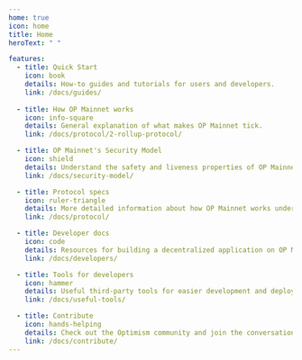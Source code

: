 ```yaml
---
home: true
icon: home
title: Home
heroText: " "

features:
  - title: Quick Start
    icon: book
    details: How-to guides and tutorials for users and developers.
    link: /docs/guides/
    
  - title: How OP Mainnet works
    icon: info-square
    details: General explanation of what makes OP Mainnet tick.
    link: /docs/protocol/2-rollup-protocol/

  - title: OP Mainnet's Security Model
    icon: shield
    details: Understand the safety and liveness properties of OP Mainnet.
    link: /docs/security-model/

  - title: Protocol specs
    icon: ruler-triangle
    details: More detailed information about how OP Mainnet works under the hood.
    link: /docs/protocol/

  - title: Developer docs
    icon: code
    details: Resources for building a decentralized application on OP Mainnet.
    link: /docs/developers/

  - title: Tools for developers
    icon: hammer
    details: Useful third-party tools for easier development and deployment.
    link: /docs/useful-tools/

  - title: Contribute
    icon: hands-helping
    details: Check out the Optimism community and join the conversation.
    link: /docs/contribute/
---
```

